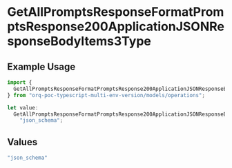 # GetAllPromptsResponseFormatPromptsResponse200ApplicationJSONResponseBodyItems3Type

## Example Usage

```typescript
import {
  GetAllPromptsResponseFormatPromptsResponse200ApplicationJSONResponseBodyItems3Type,
} from "orq-poc-typescript-multi-env-version/models/operations";

let value:
  GetAllPromptsResponseFormatPromptsResponse200ApplicationJSONResponseBodyItems3Type =
    "json_schema";
```

## Values

```typescript
"json_schema"
```